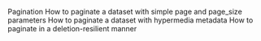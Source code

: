 Pagination
How to paginate a dataset with simple page and page_size parameters
How to paginate a dataset with hypermedia metadata
How to paginate in a deletion-resilient manner
